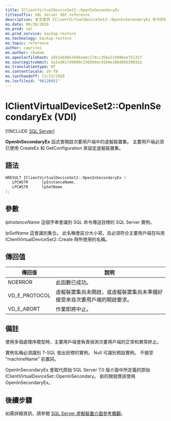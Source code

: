 ```yaml
---
title: IClientVirtualDeviceSet2::OpenInSecondaryEx
titlesuffix: SQL Server VDI reference
description: 本文提供 IClientVirtualDeviceSet2::OpenInSecondaryEx 命令的參考。
ms.date: 08/30/2019
ms.prod: sql
ms.prod_service: backup-restore
ms.technology: backup-restore
ms.topic: reference
author: cawrites
ms.author: chadam
ms.openlocfilehash: a5b2a680e34d6aa6c174cc356a2cb99bee75131f
ms.sourcegitcommit: 5a1ed81749800c33059dac91b0e18bd8bb3081b1
ms.translationtype: HT
ms.contentlocale: zh-TW
ms.lasthandoff: 11/23/2020
ms.locfileid: "96128951"
---
```

# <a name="iclientvirtualdeviceset2openinsecondaryex-vdi"></a>IClientVirtualDeviceSet2::OpenInSecondaryEx (VDI)

[!INCLUDE [SQL Server](../../../includes/applies-to-version/sqlserver.md)]

**OpenInSecondaryEx** 函式會開啟次要用戶端中的虛擬裝置集。 主要用戶端必須已使用 CreateEx 和 GetConfiguration 來設定虛擬裝置集。

## <a name="syntax"></a>語法

```c
HRESULT IClientVirtualDeviceSet2::OpenInSecondaryEx (
   LPCWSTR      lpInstanceName,
   LPCWSTR      lpSetName
);
```

## <a name="parameters"></a>參數

*lpInstanceName* 這個字串會識別 SQL 命令傳送目標的 SQL Server 實例。

*lpSetName* 這會識別集合。 此名稱會區分大小寫，且必須符合主要用戶端在叫用 IClientVirtualDeviceSet2::Create 時所使用的名稱。

## <a name="return-value"></a>傳回值

|傳回值 | 說明 |
|---|---|
| NOERROR | 此函數已成功。 |
| VD_E_PROTOCOL | 虛擬裝置集尚未開啟，或虛擬裝置集尚未準備好接受來自次要用戶端的開啟要求。 |
| VD_E_ABORT | 作業即將中止。 |

## <a name="remarks"></a>備註

使用多個處理序模型時，主要用戶端會負責偵測次要用戶端的正常和異常終止。

實例名稱必須識別 T-SQL 發出目標的實例。 Null 可識別預設實例。 不接受 "machineName\" 前置詞。

OpenInSecondaryEx 會取代原始 SQL Server 7.0 版介面中所定義的原始 IClientVirtualDeviceSet::OpenInSecondary。 新的開發應該使用 OpenInSecondaryEx。

## <a name="next-steps"></a>後續步驟

如需詳細資訊，請參閱 [SQL Server 虛擬裝置介面參考概觀](reference-virtual-device-interface.md)。